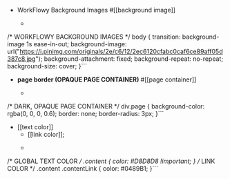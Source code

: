 - WorkFlowy Background Images #[[background image]]
    - ```css
/* WORKFLOWY BACKGROUND IMAGES */
 body {
    transition: background-image 1s ease-in-out;
    background-image: url("https://i.pinimg.com/originals/2e/c6/12/2ec6120cfabc0caf6ce89aff05d387c8.jpg");
    background-attachment: fixed;
    background-repeat: no-repeat;
    background-size: cover;
}```
- **page border (OPAQUE PAGE CONTAINER)** #[[page container]]
    - ```css
/* DARK, OPAQUE PAGE CONTAINER */
 div.page {
    background-color: rgba(0, 0, 0, 0.6);
    border: none;
    border-radius: 3px;
}```
- [[text color]]
    - [[link color]]; 
    - ```css
/* GLOBAL TEXT COLOR */
 .content {
    color: #D8D8D8 !important;
}
/* LINK COLOR */
 .content .contentLink {
    color: #0489B1;
}```

